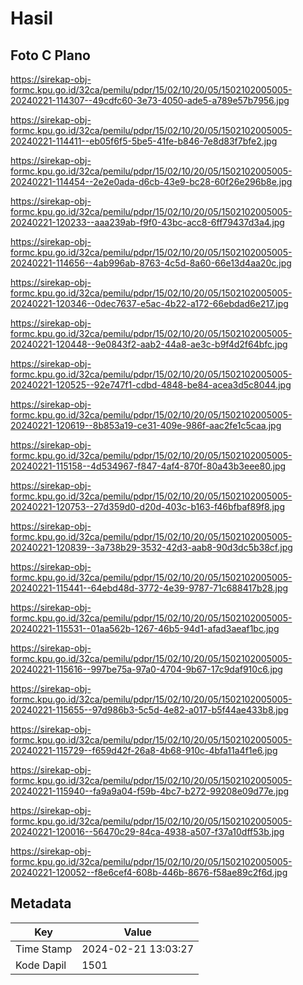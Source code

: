# Hasil

## Foto C Plano

https://sirekap-obj-formc.kpu.go.id/32ca/pemilu/pdpr/15/02/10/20/05/1502102005005-20240221-114307--49cdfc60-3e73-4050-ade5-a789e57b7956.jpg

https://sirekap-obj-formc.kpu.go.id/32ca/pemilu/pdpr/15/02/10/20/05/1502102005005-20240221-114411--eb05f6f5-5be5-41fe-b846-7e8d83f7bfe2.jpg

https://sirekap-obj-formc.kpu.go.id/32ca/pemilu/pdpr/15/02/10/20/05/1502102005005-20240221-114454--2e2e0ada-d6cb-43e9-bc28-60f26e296b8e.jpg

https://sirekap-obj-formc.kpu.go.id/32ca/pemilu/pdpr/15/02/10/20/05/1502102005005-20240221-120233--aaa239ab-f9f0-43bc-acc8-6ff79437d3a4.jpg

https://sirekap-obj-formc.kpu.go.id/32ca/pemilu/pdpr/15/02/10/20/05/1502102005005-20240221-114656--4ab996ab-8763-4c5d-8a60-66e13d4aa20c.jpg

https://sirekap-obj-formc.kpu.go.id/32ca/pemilu/pdpr/15/02/10/20/05/1502102005005-20240221-120346--0dec7637-e5ac-4b22-a172-66ebdad6e217.jpg

https://sirekap-obj-formc.kpu.go.id/32ca/pemilu/pdpr/15/02/10/20/05/1502102005005-20240221-120448--9e0843f2-aab2-44a8-ae3c-b9f4d2f64bfc.jpg

https://sirekap-obj-formc.kpu.go.id/32ca/pemilu/pdpr/15/02/10/20/05/1502102005005-20240221-120525--92e747f1-cdbd-4848-be84-acea3d5c8044.jpg

https://sirekap-obj-formc.kpu.go.id/32ca/pemilu/pdpr/15/02/10/20/05/1502102005005-20240221-120619--8b853a19-ce31-409e-986f-aac2fe1c5caa.jpg

https://sirekap-obj-formc.kpu.go.id/32ca/pemilu/pdpr/15/02/10/20/05/1502102005005-20240221-115158--4d534967-f847-4af4-870f-80a43b3eee80.jpg

https://sirekap-obj-formc.kpu.go.id/32ca/pemilu/pdpr/15/02/10/20/05/1502102005005-20240221-120753--27d359d0-d20d-403c-b163-f46bfbaf89f8.jpg

https://sirekap-obj-formc.kpu.go.id/32ca/pemilu/pdpr/15/02/10/20/05/1502102005005-20240221-120839--3a738b29-3532-42d3-aab8-90d3dc5b38cf.jpg

https://sirekap-obj-formc.kpu.go.id/32ca/pemilu/pdpr/15/02/10/20/05/1502102005005-20240221-115441--64ebd48d-3772-4e39-9787-71c688417b28.jpg

https://sirekap-obj-formc.kpu.go.id/32ca/pemilu/pdpr/15/02/10/20/05/1502102005005-20240221-115531--01aa562b-1267-46b5-94d1-afad3aeaf1bc.jpg

https://sirekap-obj-formc.kpu.go.id/32ca/pemilu/pdpr/15/02/10/20/05/1502102005005-20240221-115616--997be75a-97a0-4704-9b67-17c9daf910c6.jpg

https://sirekap-obj-formc.kpu.go.id/32ca/pemilu/pdpr/15/02/10/20/05/1502102005005-20240221-115655--97d986b3-5c5d-4e82-a017-b5f44ae433b8.jpg

https://sirekap-obj-formc.kpu.go.id/32ca/pemilu/pdpr/15/02/10/20/05/1502102005005-20240221-115729--f659d42f-26a8-4b68-910c-4bfa11a4f1e6.jpg

https://sirekap-obj-formc.kpu.go.id/32ca/pemilu/pdpr/15/02/10/20/05/1502102005005-20240221-115940--fa9a9a04-f59b-4bc7-b272-99208e09d77e.jpg

https://sirekap-obj-formc.kpu.go.id/32ca/pemilu/pdpr/15/02/10/20/05/1502102005005-20240221-120016--56470c29-84ca-4938-a507-f37a10dff53b.jpg

https://sirekap-obj-formc.kpu.go.id/32ca/pemilu/pdpr/15/02/10/20/05/1502102005005-20240221-120052--f8e6cef4-608b-446b-8676-f58ae89c2f6d.jpg


## Metadata

| Key        | Value               |
| ---------- | ------------------- |
| Time Stamp | 2024-02-21 13:03:27 |
| Kode Dapil | 1501                |



